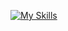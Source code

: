 [![My Skills](https://skillicons.dev/icons?i=html,css,py,idea,ai,git,github,arduino,bash,bootstrap,cs,discord,bots,django,js,jquery,sqlite,unity,vscode&perline=5)](https://skillicons.dev)
